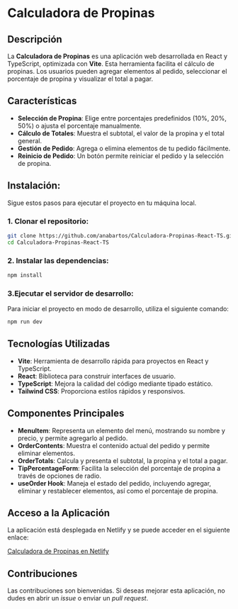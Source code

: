 # Calculadora de Propinas

## Descripción
La **Calculadora de Propinas** es una aplicación web desarrollada en React y TypeScript, optimizada con **Vite**. Esta herramienta facilita el cálculo de propinas. Los usuarios pueden agregar elementos al pedido, seleccionar el porcentaje de propina y visualizar el total a pagar.

## Características
- **Selección de Propina**: Elige entre porcentajes predefinidos (10%, 20%, 50%) o ajusta el porcentaje manualmente.
- **Cálculo de Totales**: Muestra el subtotal, el valor de la propina y el total general.
- **Gestión de Pedido**: Agrega o elimina elementos de tu pedido fácilmente.
- **Reinicio de Pedido**: Un botón permite reiniciar el pedido y la selección de propina.

## Instalación:
Sigue estos pasos para ejecutar el proyecto en tu máquina local.

### 1. Clonar el repositorio:
```bash
git clone https://github.com/anabartos/Calculadora-Propinas-React-TS.git
cd Calculadora-Propinas-React-TS
```
### 2. Instalar las dependencias:
```bash
npm install
```
### 3.Ejecutar el servidor de desarrollo:
Para iniciar el proyecto en modo de desarrollo, utiliza el siguiente comando:

```bash
npm run dev
```
## Tecnologías Utilizadas
- **Vite**: Herramienta de desarrollo rápida para proyectos en React y TypeScript.
- **React**: Biblioteca para construir interfaces de usuario.
- **TypeScript**: Mejora la calidad del código mediante tipado estático.
- **Tailwind CSS**: Proporciona estilos rápidos y responsivos.

## Componentes Principales
- **MenuItem**: Representa un elemento del menú, mostrando su nombre y precio, y permite agregarlo al pedido.
- **OrderContents**: Muestra el contenido actual del pedido y permite eliminar elementos.
- **OrderTotals**: Calcula y presenta el subtotal, la propina y el total a pagar.
- **TipPercentageForm**: Facilita la selección del porcentaje de propina a través de opciones de radio.
- **useOrder Hook**: Maneja el estado del pedido, incluyendo agregar, eliminar y restablecer elementos, así como el porcentaje de propina.

## Acceso a la Aplicación
La aplicación está desplegada en Netlify y se puede acceder en el siguiente enlace:

[Calculadora de Propinas en Netlify](https://calculadora-propinas-app.netlify.app)

## Contribuciones
Las contribuciones son bienvenidas. Si deseas mejorar esta aplicación, no dudes en abrir un *issue* o enviar un *pull request*.


